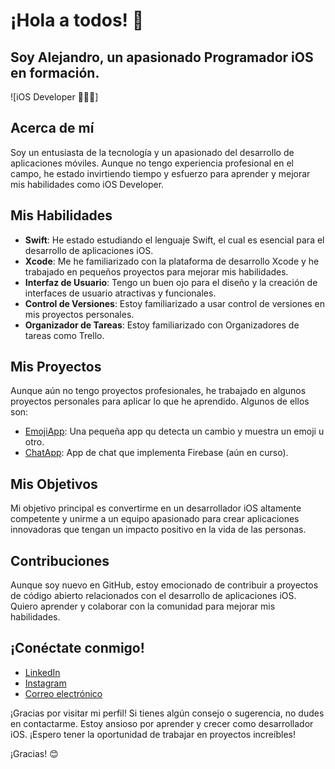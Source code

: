 # ¡Hola a todos! 👋

## Soy Alejandro, un apasionado Programador iOS en formación.

![iOS Developer 🧑🏻‍💻]

## Acerca de mí

Soy un entusiasta de la tecnología y un apasionado del desarrollo de aplicaciones móviles. Aunque no tengo experiencia profesional en el campo, he estado invirtiendo tiempo y esfuerzo para aprender y mejorar mis habilidades como iOS Developer.

## Mis Habilidades

- **Swift**: He estado estudiando el lenguaje Swift, el cual es esencial para el desarrollo de aplicaciones iOS.
- **Xcode**: Me he familiarizado con la plataforma de desarrollo Xcode y he trabajado en pequeños proyectos para mejorar mis habilidades.
- **Interfaz de Usuario**: Tengo un buen ojo para el diseño y la creación de interfaces de usuario atractivas y funcionales.
- **Control de Versiones**: Estoy familiarizado a usar control de versiones en mis proyectos personales.
- **Organizador de Tareas**: Estoy familiarizado con Organizadores de tareas como Trello.

## Mis Proyectos

Aunque aún no tengo proyectos profesionales, he trabajado en algunos proyectos personales para aplicar lo que he aprendido. Algunos de ellos son:

- [EmojiApp](https://github.com/alerodca/EmojiApp): Una pequeña app qu detecta un cambio y muestra un emoji u otro.
- [ChatApp](https://github.com/alerodca/FireChat): App de chat que implementa Firebase (aún en curso).

## Mis Objetivos

Mi objetivo principal es convertirme en un desarrollador iOS altamente competente y unirme a un equipo apasionado para crear aplicaciones innovadoras que tengan un impacto positivo en la vida de las personas.

## Contribuciones

Aunque soy nuevo en GitHub, estoy emocionado de contribuir a proyectos de código abierto relacionados con el desarrollo de aplicaciones iOS. Quiero aprender y colaborar con la comunidad para mejorar mis habilidades.

## ¡Conéctate conmigo!

- [LinkedIn](https://www.linkedin.com/in/alejandro-rodr%C3%ADguez-ca%C3%B1ete-43160b281/)
- [Instagram](https://www.instagram.com/aleerc04/)
- [Correo electrónico](ale.rodca04@gmail.com)

¡Gracias por visitar mi perfil! Si tienes algún consejo o sugerencia, no dudes en contactarme. Estoy ansioso por aprender y crecer como desarrollador iOS. ¡Espero tener la oportunidad de trabajar en proyectos increíbles!

¡Gracias! 😊
